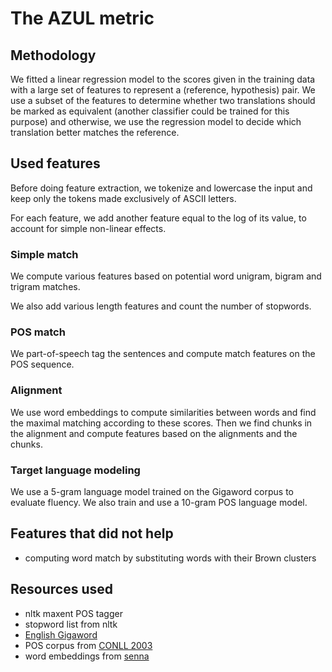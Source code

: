# The AZUL metric

## Methodology

We fitted a linear regression model to the scores given in the training data with a large set of features to represent a (reference, hypothesis) pair. We use a subset of the features to determine whether two translations should be marked as equivalent (another classifier could be trained for this purpose) and otherwise, we use the regression model to decide which translation better matches the reference.

## Used features

Before doing feature extraction, we tokenize and lowercase the input and keep only the tokens made exclusively of ASCII letters.

For each feature, we add another feature equal to the log of its value, to account for simple non-linear effects.

### Simple match

We compute various features based on potential word unigram, bigram and trigram matches.

We also add various length features and count the number of stopwords.

### POS match

We part-of-speech tag the sentences and compute match features on the POS sequence.

### Alignment

We use word embeddings to compute similarities between words and find the maximal matching according to these scores. Then we find chunks in the alignment and compute features based on the alignments and the chunks.

### Target language modeling

We use a 5-gram language model trained on the Gigaword corpus to evaluate fluency. We also train and use a 10-gram POS language model.

## Features that did not help

- computing word match by substituting words with their Brown clusters

## Resources used

- nltk maxent POS tagger
- stopword list from nltk
- [English Gigaword](http://www.ldc.upenn.edu/Catalog/catalogEntry.jsp?catalogId=LDC2003T05)
- POS corpus from [CONLL 2003](http://www.cnts.ua.ac.be/conll2003/ner/)
- word embeddings from [senna](http://ml.nec-labs.com/senna/)

